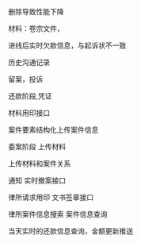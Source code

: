 删除导致性能下降


材料：卷宗文件，

进线后实时欠款信息，与起诉状不一致

历史沟通记录

留案，投诉

还款阶段,凭证

材料用印接口


案件要素结构化上传案件信息

委案阶段
上传材料

上传材料和案件关系

通知
实时撤案接口

律所请求用印
文书签章接口

律所案件信息搜索
案件信息查询

当天实时的还款信息查询，金额更新推送